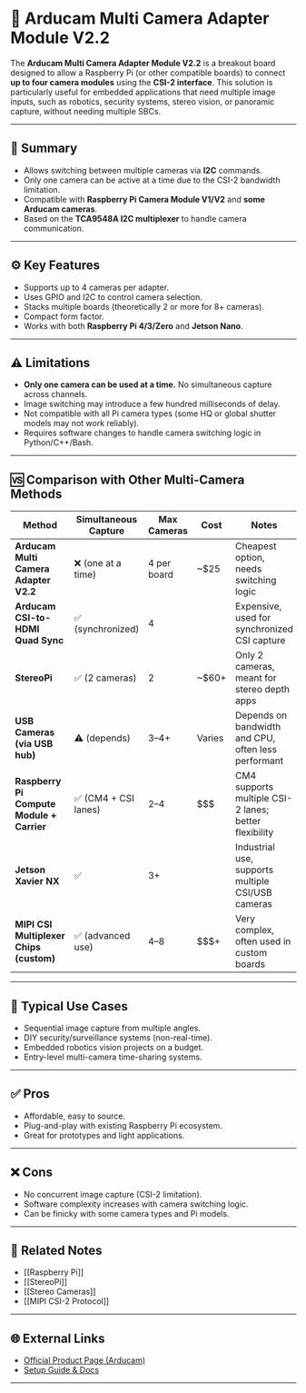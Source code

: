 # 🎥 Arducam Multi Camera Adapter Module V2.2

The **Arducam Multi Camera Adapter Module V2.2** is a breakout board designed to allow a Raspberry Pi (or other compatible boards) to connect **up to four camera modules** using the **CSI-2 interface**. This solution is particularly useful for embedded applications that need multiple image inputs, such as robotics, security systems, stereo vision, or panoramic capture, without needing multiple SBCs.

---

## 🧠 Summary

- Allows switching between multiple cameras via **I2C** commands.
- Only one camera can be active at a time due to the CSI-2 bandwidth limitation.
- Compatible with **Raspberry Pi Camera Module V1/V2** and **some Arducam cameras**.
- Based on the **TCA9548A I2C multiplexer** to handle camera communication.

---

## ⚙️ Key Features

- Supports up to 4 cameras per adapter.
- Uses GPIO and I2C to control camera selection.
- Stacks multiple boards (theoretically 2 or more for 8+ cameras).
- Compact form factor.
- Works with both **Raspberry Pi 4/3/Zero** and **Jetson Nano**.

---

## ⚠️ Limitations

- **Only one camera can be used at a time.** No simultaneous capture across channels.
- Image switching may introduce a few hundred milliseconds of delay.
- Not compatible with all Pi camera types (some HQ or global shutter models may not work reliably).
- Requires software changes to handle camera switching logic in Python/C++/Bash.

---

## 🆚 Comparison with Other Multi-Camera Methods

| Method                                    | Simultaneous Capture | Max Cameras | Cost   | Notes                                                |
|------------------------------------------|----------------------|-------------|--------|------------------------------------------------------|
| **Arducam Multi Camera Adapter V2.2**    | ❌ (one at a time)   | 4 per board | ~$25   | Cheapest option, needs switching logic               |
| **Arducam CSI-to-HDMI Quad Sync**        | ✅ (synchronized)    | 4           | $$$$   | Expensive, used for synchronized CSI capture         |
| **StereoPi**                              | ✅ (2 cameras)       | 2           | ~$60+  | Only 2 cameras, meant for stereo depth apps          |
| **USB Cameras (via USB hub)**            | ⚠️ (depends)         | 3–4+        | Varies | Depends on bandwidth and CPU, often less performant  |
| **Raspberry Pi Compute Module + Carrier**| ✅ (CM4 + CSI lanes) | 2–4         | $$$    | CM4 supports multiple CSI-2 lanes; better flexibility|
| **Jetson Xavier NX**                     | ✅                   | 3+          | $$$$   | Industrial use, supports multiple CSI/USB cameras    |
| **MIPI CSI Multiplexer Chips (custom)**  | ✅ (advanced use)    | 4–8         | $$$+   | Very complex, often used in custom boards            |

---

## 📌 Typical Use Cases

- Sequential image capture from multiple angles.
- DIY security/surveillance systems (non-real-time).
- Embedded robotics vision projects on a budget.
- Entry-level multi-camera time-sharing systems.

---

## ✅ Pros

- Affordable, easy to source.
- Plug-and-play with existing Raspberry Pi ecosystem.
- Great for prototypes and light applications.

---

## ❌ Cons

- No concurrent image capture (CSI-2 limitation).
- Software complexity increases with camera switching logic.
- Can be finicky with some camera types and Pi models.

---

## 🔗 Related Notes

- [[Raspberry Pi]]
- [[StereoPi]]
- [[Stereo Cameras]]
- [[MIPI CSI-2 Protocol]]

---

## 🌐 External Links

- [Official Product Page (Arducam)](https://www.arducam.com/product/multi-camera-adapter-module-v2-2/)
- [Setup Guide & Docs](https://github.com/ArduCAM/MultiCameraAdapter)

---

